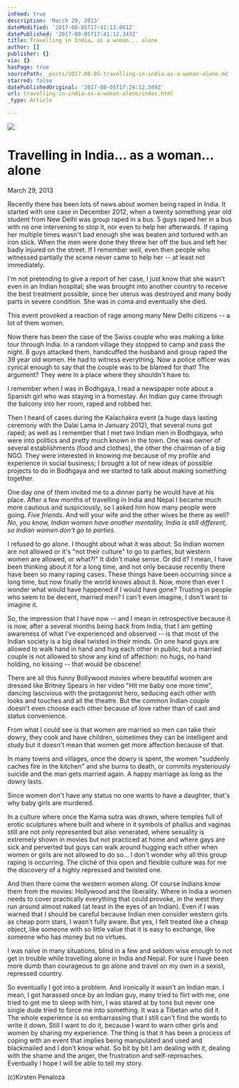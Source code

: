 ```yaml
---
inFeed: true
description: 'March 29, 2013'
dateModified: '2017-08-05T17:41:12.061Z'
datePublished: '2017-08-05T17:41:12.343Z'
title: Travelling in India… as a woman... alone
author: []
publisher: {}
via: {}
hasPage: true
sourcePath: _posts/2017-08-05-travelling-in-india-as-a-woman-alone.md
starred: false
datePublishedOriginal: '2017-08-05T17:24:12.589Z'
url: travelling-in-india-as-a-woman-alone/index.html
_type: Article

---
```

![](https://the-grid-user-content.s3-us-west-2.amazonaws.com/f2e27715-51cf-42fc-93e8-74cfd44de2d8.jpg)

# **Travelling in India... as a woman... alone**

March 29, 2013

Recently there has been lots of news about women being raped in India. It started with one case in December 2012, when a twenty something year old student from New Delhi was group raped in a bus. 5 guys raped her in a bus with no one intervening to stop it, nor even to help her afterwards. If raping her multiple times wasn't bad enough she was beaten and tortured with an iron stick. When the men were done they threw her off the bus and left her badly injured on the street. If I remember well, even then people who witnessed partially the scene never came to help her -- at least not immediately.

I'm not pretending to give a report of her case, I just know that she wasn't even in an Indian hospital; she was brought into another country to receive the best treatment possible, since her uterus was destroyed and many body parts in severe condition. She was in coma and eventually she died.

This event provoked a reaction of rage among many New Delhi citizens -- a lot of them women.

Now there has been the case of the Swiss couple who was making a bike tour through India. In a random village they stopped to camp and pass the night. 8 guys attacked them, handcuffed the husband and group raped the 39 year old women. He had to witness everything. Now a police officer was cynical enough to say that the couple was to be blamed for that! The argument? They were in a place where they shouldn't have to.

I remember when I was in Bodhgaya, I read a newspaper note about a Spanish girl who was staying in a homestay. An Indian guy came through the balcony into her room, raped and robbed her.

Then I heard of cases during the Kalachakra event (a huge days lasting ceremony with the Dalai Lama in January 2012), that several nuns got raped; as well as I remember that I met two Indian men in Bodhgaya, who were into politics and pretty much known in the town. One was owner of several establishments (food and clothes), the other the chairman of a big NGO. They were interested in knowing me because of my profile and experience in social business; I brought a lot of new ideas of possible projects to do in Bodhgaya and we started to talk about making something together.

One day one of them invited me to a dinner party he would have at his place. After a few months of travelling in India and Nepal I became much more cautious and suspiciously, so I asked him how many people were going. _Five friends_. And will your wife and the other wives be there as well? _No, you know, Indian women have another mentality, India is still different, so Indian women don't go to parties._

I refused to go alone. I thought about what it was about: So Indian women are not allowed or it's "not their culture" to go to parties, but western women are allowed, or what?!" It didn't make sense. Or did it? I mean, I have been thinking about it for a long time, and not only because recently there have been so many raping cases. These things have been occurring since a long time, but now finally the world knows about it. Now, more than ever I wonder what would have happened if I would have gone? Trusting in people who seem to be decent, married men? I can't even imagine, I don't want to imagine it.

So, the impression that I have now -- and I mean in retrospective because it is now, after a several months being back from India, that I am getting awareness of what I've experienced and observed -- is that most of the Indian society is a big deal twisted in their minds. On one hand guys are allowed to walk hand in hand and hug each other in public, but a married couple is not allowed to show any kind of affection: no hugs, no hand holding, no kissing -- that would be obscene!

There are all this funny Bollywood movies where beautiful women are dressed like Britney Spears in her video "Hit me baby one more time", dancing lascivious with the protagonist hero, seducing each other with looks and touches and all the theatre. But the common Indian couple doesn't even choose each other because of love rather than of cast and status convenience.

From what I could see is that women are married so men can take their dowry, they cook and have children, sometimes they can be intelligent and study but it doesn't mean that women get more affection because of that.

In many towns and villages, once the dowry is spent, the women "suddenly caches fire in the kitchen" and she burns to death, or commits mysteriously suicide and the man gets married again. A happy marriage as long as the dowry lasts.

Since women don't have any status no one wants to have a daughter, that's why baby girls are murdered.

In a culture where once the Kama sutra was drawn, where temples full of erotic sculptures where built and where in it symbols of phallus and vaginas still are not only represented but also venerated, where sexuality is extremely shown in movies but not practiced at home and where gays are sick and perverted but guys can walk around hugging each other when women or girls are not allowed to do so... I don't wonder why all this group raping is occurring. The cliché of this open and flexible culture was for me the discovery of a highly repressed and twisted one.

And then there come the western women along. Of course Indians know them from the movies: Hollywood and the liberality. Where in India a women needs to cover practically everything that could provoke, in the west they run around almost naked (at least in the eyes of an Indian). Even if I was warned that I should be careful because Indian men consider western girls as cheap porn stars, I wasn't fully aware. But yes, I felt treated like a cheap object, like someone with so little value that it is easy to exchange, like someone who has money but no virtues.

I was naïve in many situations, blind in a few and seldom wise enough to not get in trouble while travelling alone in India and Nepal. For sure I have been more dumb than courageous to go alone and travel on my own in a sexist, repressed country.

So eventually I got into a problem. And ironically it wasn't an Indian man. I mean, I got harassed once by an Indian guy, many tried to flirt with me, one tried to get me to sleep with him, I was stared at by tons but never one single dude tried to force me into something. It was a Tibetan who did it. The whole experience is so embarrassing that I still can't find the words to write it down. Still I want to do it, because I want to warn other girls and women by sharing my experience. The thing is that it has been a process of coping with an event that implies being manipulated and used and blackmailed and I don't know what. So bit by bit I am dealing with it, dealing with the shame and the anger, the frustration and self-reproaches. Eventually I hope I will be able to tell my story.

(c)Kirsten Penaloza